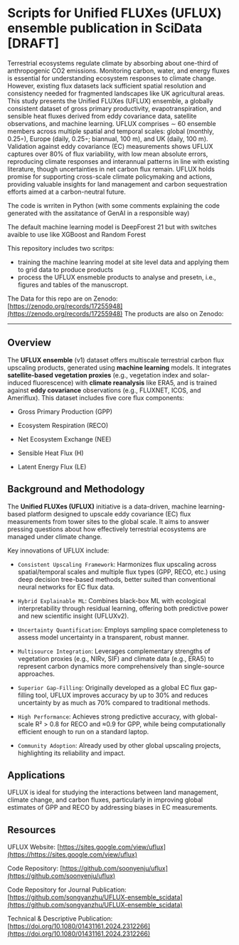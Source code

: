 # Scripts for Unified FLUXes (UFLUX) ensemble publication in SciData [DRAFT]

Terrestrial ecosystems regulate climate by absorbing about one-third of anthropogenic CO2 emissions. Monitoring carbon,
water, and energy fluxes is essential for understanding ecosystem responses to climate change. However, existing flux datasets
lack sufficient spatial resolution and consistency needed for fragmented landscapes like UK agricultural areas. This study
presents the Unified FLUXes (UFLUX) ensemble, a globally consistent dataset of gross primary productivity, evapotranspiration,
and sensible heat fluxes derived from eddy covariance data, satellite observations, and machine learning. UFLUX comprises
∼ 60 ensemble members across multiple spatial and temporal scales: global (monthly, 0.25◦), Europe (daily, 0.25◦; biannual,
100 m), and UK (daily, 100 m). Validation against eddy covariance (EC) measurements shows UFLUX captures over 80% of flux
variability, with low mean absolute errors, reproducing climate responses and interannual patterns in line with existing literature,
though uncertainties in net carbon flux remain. UFLUX holds promise for supporting cross-scale climate policymaking and
actions, providing valuable insights for land management and carbon sequestration efforts aimed at a carbon-neutral future.

The code is wrriten in Python (with some comments explaining the code generated with the assitatance of GenAI in a responsible way) 

The default machine learning model is DeepForest 21 but with switches avaible to use like XGBoost and Random Forest

This repository includes two scritps:
- training the machine leanring model at site level data and applying them to grid data to produce products
- process the UFLUX ensmeble products to analyse and presetn, i.e., figures and tables of the manuscropt.

The Data for this repo are on Zenodo: [https://zenodo.org/records/17255948](https://zenodo.org/records/17255948)
The products are also on Zenodo:

-----

## Overview

The **UFLUX ensemble** (v1) dataset offers multiscale terrestrial carbon flux upscaling products, generated using **machine learning** models. It integrates **satellite-based vegetation proxies** (e.g., vegetation index and solar-induced fluorescence) with **climate reanalysis** like ERA5, and is trained against **eddy covariance** observations (e.g., FLUXNET, ICOS, and Ameriflux). This dataset includes five core flux components:

- Gross Primary Production (GPP)

- Ecosystem Respiration (RECO)

- Net Ecosystem Exchange (NEE)

- Sensible Heat Flux (H)

- Latent Energy Flux (LE)

## Background and Methodology
The **Unified FLUXes (UFLUX)** initiative is a data-driven, machine learning-based platform designed to upscale eddy covariance (EC) flux measurements from tower sites to the global scale. It aims to answer pressing questions about how effectively terrestrial ecosystems are managed under climate change.

Key innovations of UFLUX include:

- `Consistent Upscaling Framework`: Harmonizes flux upscaling across spatial/temporal scales and multiple flux types (GPP, RECO, etc.) using deep decision tree-based methods, better suited than conventional neural networks for EC flux data.

- `Hybrid Explainable ML`: Combines black-box ML with ecological interpretability through residual learning, offering both predictive power and new scientific insight (UFLUXv2).

- `Uncertainty Quantification`: Employs sampling space completeness to assess model uncertainty in a transparent, robust manner.

- `Multisource Integration`: Leverages complementary strengths of vegetation proxies (e.g., NIRv, SIF) and climate data (e.g., ERA5) to represent carbon dynamics more comprehensively than single-source approaches.

- `Superior Gap-Filling`: Originally developed as a global EC flux gap-filling tool, UFLUX improves accuracy by up to 30% and reduces uncertainty by as much as 70% compared to traditional methods.

- `High Performance`: Achieves strong predictive accuracy, with global-scale R² > 0.8 for RECO and ≈0.9 for GPP, while being computationally efficient enough to run on a standard laptop.

- `Community Adoption`: Already used by other global upscaling projects, highlighting its reliability and impact.

## Applications
UFLUX is ideal for studying the interactions between land management, climate change, and carbon fluxes, particularly in improving global estimates of GPP and RECO by addressing biases in EC measurements.

## Resources

UFLUX Website: [https://sites.google.com/view/uflux](https://https://sites.google.com/view/uflux)

Code Repository: [https://github.com/soonyenju/uflux](https://github.com/soonyenju/uflux)

Code Repository for Journal Publication: [https://github.com/songyanzhu/UFLUX-ensemble_scidata](https://github.com/songyanzhu/UFLUX-ensemble_scidata)

Technical & Descriptive Publication: [https://doi.org/10.1080/01431161.2024.2312266](https://doi.org/10.1080/01431161.2024.2312266)



